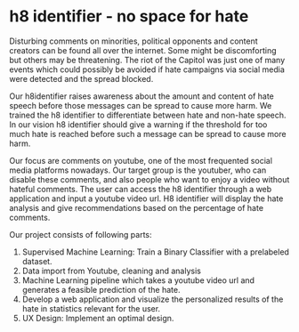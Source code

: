# h8 identifier - no space for hate
Disturbing comments on minorities, political opponents and content creators can be found all over the internet. Some might be discomforting but others may be threatening. The riot of the Capitol was just one of many events which could possibly be avoided if hate campaigns via social media were detected and the spread blocked.

Our h8identifier raises awareness about the amount and content of hate speech before those messages can be spread to cause more harm. We trained the h8 identifier to differentiate between hate and non-hate speech. In our vision h8 identifier should give a warning if the threshold for too much hate is reached before such a message can be spread to cause more harm. 

Our focus are comments on youtube, one of the most frequented social media platforms nowadays. Our target group is the youtuber, who can disable these comments, and also people who want to enjoy a video without hateful comments. The user can access the h8 identifier through a web application and input a youtube video url. H8 identifier will display the hate analysis and give recommendations based on the percentage of hate comments.

Our project consists of following parts:

1. Supervised Machine Learning: Train a Binary Classifier with a prelabeled dataset.
2. Data import from Youtube, cleaning and analysis
3. Machine Learning pipeline which takes a youtube video url and generates a feasible prediction of the hate.
4. Develop a web application and visualize the personalized results of the hate in statistics relevant for the user.
5. UX Design: Implement an optimal design.